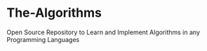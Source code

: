 # The-Algorithms
Open Source Repository to Learn and Implement Algorithms in any Programming Languages
